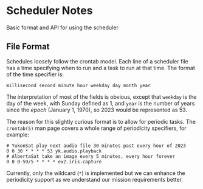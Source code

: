 # Scheduler Notes

Basic format and API for using the scheduler

## File Format

Schedules loosely follow the crontab model. Each line of a scheduler file
has a time specifying when to run and a task to run at that time. The format
of the time specifier is:

```
millisecond second minute hour weekday day month year
```

The interpretation of most of the fields is obvious, except that `weekday` is
the day of the week, with Sunday defined as 1, and `year` is the number of years
since the *epoch* (January 1, 1970), so 2023 would be represented as 53.

The reason for this slightly curious format is to allow for periodic tasks.
The `crontab(5)` man page covers a whole range of periodicity specifiers,
for example:

```
# YukonSat play next audio file 30 minutes past every hour of 2023 
0 0 30 * * * * 53 yk.audio.playback
# AlbertaSat take an image every 5 minutes, every hour forever
0 0 0-59/5 * * * * ex2.iris.capture
```

Currently, only the wildcard (`*`) is implemented but we can enhance the
periodicity support as we understand our mission requirements better.



